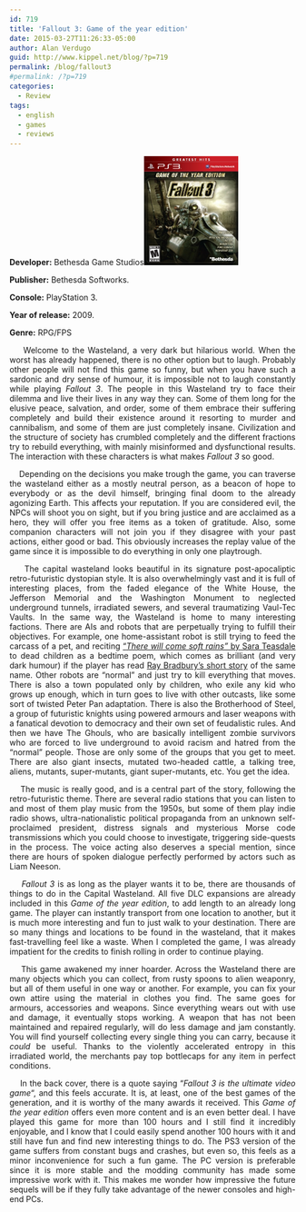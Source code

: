 ```yaml
---
id: 719
title: 'Fallout 3: Game of the year edition'
date: 2015-03-27T11:26:33-05:00
author: Alan Verdugo
guid: http://www.kippel.net/blog/?p=719
permalink: /blog/fallout3
#permalink: /?p=719
categories:
  - Review
tags:
  - english
  - games
  - reviews
---
```

<p style="text-align: justify;">
  <strong>Developer:</strong> Bethesda Game Studios<img class="alignright wp-image-776" src="https://raw.githubusercontent.com/alanverdugo/alanverdugo.github.io/master/wp-content/uploads/2015/03/f3_1.jpg" alt="Fallout 3 Goty box art" width="166" height="192" />
</p>

<p style="text-align: justify;">
  <strong>Publisher:</strong> Bethesda Softworks.
</p>

<p style="text-align: justify;">
  <strong>Console:</strong> PlayStation 3.
</p>

<p style="text-align: justify;">
  <strong>Year of release:</strong> 2009.
</p>

**Genre:** RPG/FPS

<p style="text-align: justify;">
      Welcome to the Wasteland, a very dark but hilarious world. When the worst has already happened, there is no other option but to laugh. Probably other people will not find this game so funny, but when you have such a sardonic and dry sense of humour, it is impossible not to laugh constantly while playing <em>Fallout 3</em>. The people in this Wasteland try to face their dilemma and live their lives in any way they can. Some of them long for the elusive peace, salvation, and order, some of them embrace their suffering completely and build their existence around it resorting to murder and cannibalism, and some of them are just completely insane. Civilization and the structure of society has crumbled completely and the different fractions try to rebuild everything, with mainly misinformed and dysfunctional results. The interaction with these characters is what makes <em>Fallout 3</em> so good.
</p>

<p style="text-align: justify;">
      Depending on the decisions you make trough the game, you can traverse the wasteland either as a mostly neutral person, as a beacon of hope to everybody or as the devil himself, bringing final doom to the already agonizing Earth. This affects your reputation. If you are considered evil, the NPCs will shoot you on sight, but if you bring justice and are acclaimed as a hero, they will offer you free items as a token of gratitude. Also, some companion characters will not join you if they disagree with your past actions, either good or bad. This obviously increases the replay value of the game since it is impossible to do everything in only one playtrough.
</p>

<p style="text-align: justify;">
      The capital wasteland looks beautiful in its signature post-apocaliptic retro-futuristic dystopian style. It is also overwhelmingly vast and it is full of interesting places, from the faded elegance of the White House, the Jefferson Memorial and the Washington Monument to neglected underground tunnels, irradiated sewers, and several traumatizing Vaul-Tec Vaults. In the same way, the Wasteland is home to many interesting factions. There are AIs and robots that are perpetually trying to fulfill their objectives. For example, one home-assistant robot is still trying to feed the carcass of a pet, and reciting <a href="http://en.wikipedia.org/wiki/There_Will_Come_Soft_Rains" target="_blank">&#8220;<em>There will come soft rains&#8221;</em> by Sara Teasdale</a> to dead children as a bedtime poem, which comes as brilliant (and very dark humour) if the player has read <a href="http://en.wikipedia.org/wiki/There_Will_Come_Soft_Rains_%28short_story%29" target="_blank">Ray Bradbury&#8217;s short story</a> of the same name. Other robots are &#8220;normal&#8221; and just try to kill everything that moves. There is also a town populated only by children, who exile any kid who grows up enough, which in turn goes to live with other outcasts, like some sort of twisted Peter Pan adaptation. There is also the Brotherhood of Steel, a group of futuristic knights using powered armours and laser weapons with a fanatical devotion to democracy and their own set of feudalistic rules. And then we have The Ghouls, who are basically intelligent zombie survivors who are forced to live underground to avoid racism and hatred from the &#8220;normal&#8221; people. Those are only some of the groups that you get to meet. There are also giant insects, mutated two-headed cattle, a talking tree, aliens, mutants, super-mutants, giant super-mutants, etc. You get the idea.
</p>

<p style="text-align: justify;">
      The music is really good, and is a central part of the story, following the retro-futuristic theme. There are several radio stations that you can listen to and most of them play music from the 1950s, but some of them play indie radio shows, ultra-nationalistic political propaganda from an unknown self-proclaimed president, distress signals and mysterious Morse code transmissions which you could choose to investigate, triggering side-quests in the process. The voice acting also deserves a special mention, since there are hours of spoken dialogue perfectly performed by actors such as Liam Neeson.
</p>

<p style="text-align: justify;">
  <em>    Fallout 3</em> is as long as the player wants it to be, there are thousands of things to do in the Capital Wasteland. All five DLC expansions are already included in this <em>Game of the year edition</em>, to add length to an already long game. The player can instantly transport from one location to another, but it is much more interesting and fun to just walk to your destination. There are so many things and locations to be found in the wasteland, that it makes fast-travelling feel like a waste. When I completed the game, I was already impatient for the credits to finish rolling in order to continue playing.
</p>

<p style="text-align: justify;">
      This game awakened my inner hoarder. Across the Wasteland there are many objects which you can collect, from rusty spoons to alien weaponry, but all of them useful in one way or another. For example, you can fix your own attire using the material in clothes you find. The same goes for armours, accessories and weapons. Since everything wears out with use and damage, it eventually stops working. A weapon that has not been maintained and repaired regularly, will do less damage and jam constantly. You will find yourself collecting every single thing you can carry, because it <em>could</em> be useful. Thanks to the violently accelerated entropy in this irradiated world, the merchants pay top bottlecaps for any item in perfect conditions.
</p>

<p style="text-align: justify;">
      In the back cover, there is a quote saying &#8220;<em>Fallout 3 is the ultimate video game</em>&#8220;, and this feels accurate. It is, at least, one of the best games of the generation, and it is worthy of the many awards it received. This <em>Game of the year edition</em> offers even more content and is an even better deal. I have played this game for more than 100 hours and I still find it incredibly enjoyable, and I know that I could easily spend another 100 hours with it and still have fun and find new interesting things to do. The PS3 version of the game suffers from constant bugs and crashes, but even so, this feels as a minor inconvenience for such a fun game. The PC version is preferable since it is more stable and the modding community has made some impressive work with it. This makes me wonder how impressive the future sequels will be if they fully take advantage of the newer consoles and high-end PCs.
</p>